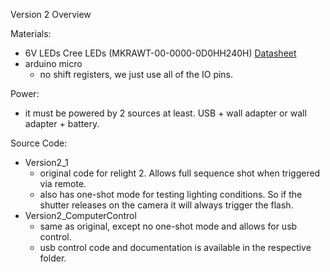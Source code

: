Version 2 Overview


Materials:
- 6V LEDs Cree LEDs (MKRAWT-00-0000-0D0HH240H) [Datasheet](http://www.cree.com/led-components-and-modules/products/xlamp/arrays-directional/~/media/Files/Cree/LED%20Components%20and%20Modules/XLamp/Data%20and%20Binning/XLampMKR.pdf)
- arduino micro
	- no shift registers, we just use all of the IO pins. 

Power:
- it must be powered by 2 sources at least. USB + wall adapter or wall adapter + battery. 


Source Code:

- Version2_1
	- original code for relight 2. Allows full sequence shot when triggered via remote. 
	- also has one-shot mode for testing lighting conditions. So if the shutter releases on the camera it will always trigger the flash. 
- Version2_ComputerControl
	- same as original, except no one-shot mode and allows for usb control. 
	- usb control code and documentation is available in the respective folder. 